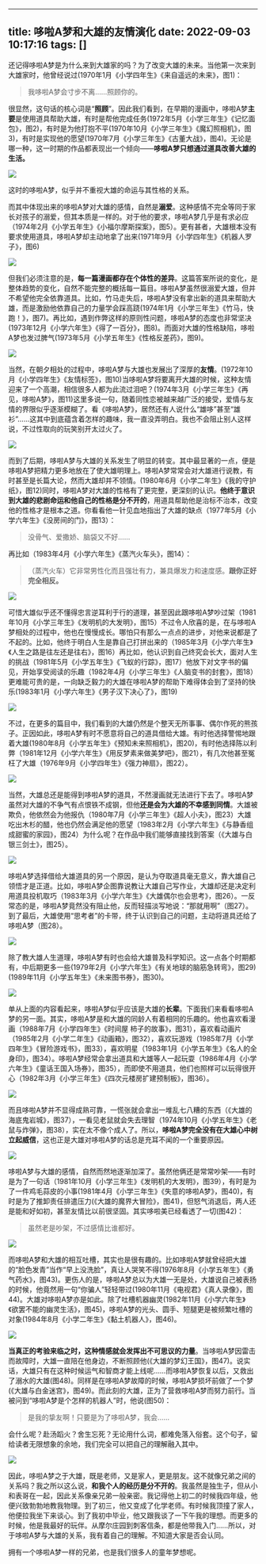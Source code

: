 
---
title: 哆啦A梦和大雄的友情演化
date: 2022-09-03 10:17:16
tags: []
---


还记得哆啦A梦是为什么来到大雄家的吗？为了改变大雄的未来。当他第一次来到大雄家时，他曾经说过(1970年1月《小学四年生》《来自遥远的未来》，图1)：

> 我哆啦A梦会寸步不离……照顾你的。

很显然，这句话的核心词是“**照顾**”。因此我们看到，在早期的漫画中，哆啦A梦**主要**是使用道具帮助大雄，有时是帮他完成任务(1972年5月《小学三年生》《记忆面包》，图2)，有时是为他打抱不平(1970年10月《小学三年生》《魔幻照相机》，图3)，有时是实现他的愿望(1970年7月《小学三年生》《古董大战》，图4)。无论是哪一种，这一时期的作品都表现出一个倾向——**哆啦A梦只想通过道具改善大雄的生活。**

![](https://pic1.zhimg.com/80/v2-ade93624aaebc250ee780ddf4747b3ce_1440w.jpg?source=c8b7c179)

这时的哆啦A梦，似乎并不重视大雄的命运与其性格的关系。

而其中体现出来的哆啦A梦对大雄的感情，自然是**溺爱**。这种感情不完全等同于家长对孩子的溺爱，但其本质是一样的。对于他的要求，哆啦A梦几乎是有求必应（1974年2月《小学五年生》《小福尔摩斯探案》，图5）。更有甚者，大雄根本没有要求使用道具，哆啦A梦却主动地拿了出来(1971年9月《小学四年生》《机器人罗子》，图6)

![](https://pic1.zhimg.com/80/v2-c6315e0a52891b745642d8bfc74c2ff5_1440w.jpg?source=c8b7c179)

但我们必须注意的是，**每一篇漫画都存在个体性的差异**。这篇答案所说的变化，是整体趋势的变化，自然不能完整的概括每一篇目。哆啦A梦虽然很溺爱大雄，但并不希望他完全依靠道具。比如，竹马走失后，哆啦A梦没有拿出新的道具来帮助大雄，而是激励他依靠自己的力量学会踩高跷(1974年1月《小学三年生》《竹马，快跑！》，图7)。再比如，遇到作弊这样的原则性问题，哆啦A梦的态度也非常坚决(1973年12月《小学六年生》《得了一百分》，图8)。而面对大雄的性格缺陷，哆啦A梦也发过脾气(1973年5月《小学五年生》《性格反差药》，图9)。

![](https://picx.zhimg.com/80/v2-3d820bb1ea7f28a1d537258f2ed09e49_1440w.jpg?source=c8b7c179)

当然，在朝夕相处的过程中，哆啦A梦与大雄也发展出了深厚的**友情**。(1972年10月《小学四年生》《友情标签》，图10)当哆啦A梦将要离开大雄的时候，这种友情迎来了一个高潮，相信很多人都为此流过泪吧？(1974年3月《小学三年生》《再见，哆啦A梦》，图11)这里多说一句，随着同性恋被越来越广泛的接受，爱情与友情的界限似乎逐渐模糊了。看《哆啦A梦》，居然还有人说什么“雄哆”甚至“雄衫”……这其中到底蕴含着怎样的趣味，我一直没弄明白。我也不会阻止别人这样说，不过性取向的玩笑别开太过火了。

![](https://pic1.zhimg.com/80/v2-9f220bd8b8a6fef73c07d844885117aa_1440w.jpg?source=c8b7c179)

而到了后期，哆啦A梦与大雄的关系发生了明显的转变。其中最显著的一点，便是哆啦A梦把精力更多地放在了使大雄明理上。哆啦A梦常常会对大雄进行说教，有时甚至是长篇大论，然而大雄却并不领情。(1980年6月《小学二年生》《我的守护纸》，图12)同时，哆啦A梦对大雄的性格有了更完整，更深刻的认识。**他终于意识到大雄的悲剧命运和他自己的性格是分不开的**，用道具帮助他是治标不治本，改变他的性格才是根本之道。你看看他一针见血地指出了大雄的缺点（1977年5月《小学六年生》《没房间的门》，图13）：

> 没骨气、爱撒娇、脑袋又不好……

再比如（1983年4月《小学六年生》《蒸汽火车头》，图14）：

> （蒸汽火车）它非常男性化而且强壮有力，兼具爆发力和速度感。**跟你正好完全相反。**

![](https://pic1.zhimg.com/80/v2-005ea1963378dfbdc61b2f58be4c2962_1440w.jpg?source=c8b7c179)

可惜大雄似乎还不懂得忠言逆耳利于行的道理，甚至因此跟哆啦A梦吵过架（1981年10月《小学三年生》《发明机的大发明》，图15）不过令人欣喜的是，在与哆啦A梦相处的过程中，他也在慢慢成长。哪怕只有那么一点点的进步，对他来说都是了不起的。比如，他终于明白人生是靠自己打拼出来的（1985年3月《小学六年生》《人生之路是往左还是往右》，图16）再比如，他认识到自己终究会长大，面对人生的挑战（1981年5月《小学五年生》《飞蚁的行踪》，图17）他放下对文字书的偏见，开始享受阅读的乐趣（1982年4月《小学三年生》《人脑变书的封套》，图18）更难能可贵的是，一向缺乏毅力的大雄在哆啦A梦的帮助下难得体会到了坚持的快乐(1983年1月《小学六年生》《男子汉下决心了》，图19)

![](https://pic1.zhimg.com/80/v2-f4e6bf78a554b35c53366e9db0af95c4_1440w.png?source=c8b7c179)

不过，在更多的篇目中，我们看到的大雄仍然是个整天无所事事、偶尔作死的熊孩子。正因如此，哆啦A梦有时不愿意将自己的道具借给大雄。有时他选择警惕地跟着大雄(1980年8月《小学五年生》《预知未来照相机》，图20)，有时他选择陈以利弊（1981年12月《小学六年生》《用反梦素来做美梦吧》，图21），有几次他甚至冤枉了大雄（1976年9月《小学四年生》《强力神扇》，图22）。

![](https://pic1.zhimg.com/80/v2-e5620d313b31662d1a7cca9ef30caefd_1440w.jpg?source=c8b7c179)

当然，大雄总还是能得到哆啦A梦的道具，不然漫画就无法进行下去了。哆啦A梦虽然对大雄的不争气有点恨铁不成钢，但他**还是会为大雄的不幸感到同情**。大雄被欺负，他依然会为他报仇（1980年7月《小学三年生》《超人小夫》，图23）大雄吃出木杉的醋，他也仍然会满足他的愿望（1983年2月《小学六年生》《与静香组成甜蜜的家园》，图24）为什么呢？在作品中我们能够直接找到答案（《大雄与白银三剑士》，图25）。

![](https://pica.zhimg.com/80/v2-d1a07e841be1dc5e1374abed18e58e71_1440w.jpg?source=c8b7c179)

哆啦A梦选择借给大雄道具的另一个原因，是认为夺取道具毫无意义，靠大雄自己领悟才是正道。比如，哆啦A梦企图靠说教让大雄自己写作业，大雄却还是决定利用道具投机取巧（1983年3月《小学六年生》《大雄偶尔也会思考》，图26）。一反常态的是，哆啦A梦竟然没有阻止他，反而轻描淡写地说：“那就用啊”（图27）。到了最后，大雄使用“思考者”的卡带，终于认识到自己的问题，主动将道具还给了哆啦A梦（图28）。

![](https://picx.zhimg.com/80/v2-af7f2ff7d5e2bf4bc8aabb0f1e97134b_1440w.jpg?source=c8b7c179)

除了教大雄人生道理，哆啦A梦有时也会给大雄普及科学知识。这一点各个时期都有，中后期更多一些(1979年2月《小学六年生》《有关地球的脑筋急转弯》，图29)(1989年11月《小学五年生》《未来图书券》，图30)。

![](https://pic1.zhimg.com/80/v2-01d08f92d625030ad630c08d6a5c2992_1440w.jpg?source=c8b7c179)

单从上面的内容看起来，哆啦A梦似乎应该是大雄的**长辈**。下面我们来看看哆啦A梦的另一面。其实，哆啦A梦是和大雄的同龄人有着相同的乐趣的。他也喜欢看漫画（1988年7月《小学四年生》《时间屋 柿子的故事》，图31），喜欢看动画片（1985年2月《小学二年生》《动画箱》，图32），喜欢玩游戏（1985年7月《小学四年生》《冒险游戏书》，图33），喜欢明星（1983年1月《小学五年生》《名人的全身印》，图34）。哆啦A梦经常会拿出道具和大雄等人一起玩耍（1986年4月《小学六年生》《童话王国入场券》，图35），而即使不用道具，他们也照样可以玩得很开心（1982年3月《小学三年生》《四次元楼房扩建预制板》，图36）。

![](https://pica.zhimg.com/80/v2-70a127dca69a12eb5edf60e0b2ed9bda_1440w.jpg?source=c8b7c179)

而且哆啦A梦并不显得成熟可靠，一慌张就会拿出一堆乱七八糟的东西（《大雄的海底鬼岩城》，图37），一看见老鼠就会失去理智（1974年10月《小学五年生》《老鼠与炸弹》，图38），实在太不像个成人了。所以，**哆啦A梦完全没有在大雄心中树立起威信**，这也正是大雄对哆啦A梦的话总是充耳不闻的一个重要原因。

![](https://pic1.zhimg.com/80/v2-4f018c2af8989eab4eeced4fcd7c705b_1440w.jpg?source=c8b7c179)

哆啦A梦与大雄的感情，自然而然地逐渐加深了。虽然他俩还是常常吵架——有时是为了一句话（1981年10月《小学三年生》《发明机的大发明》，图39），有时是为了一件鸡毛蒜皮的小事(1981年4月《小学三年生》《失意的哆啦A梦》，图40)，有时是为了推卸责任排遣压力(《大雄的魔界大冒险》，图41)，但怒气消退后，两人还是能和好如初，甚至友情比以前很坚固。其实哆啦美已经看透了一切(图42)：

> 虽然老是吵架，不过感情比谁都好。

![](https://picx.zhimg.com/80/v2-cf37f9bd128d981d758e64ad2e417889_1440w.jpg?source=c8b7c179)

而哆啦A梦和大雄的相互吐槽，其实也是很有趣的。比如哆啦A梦就曾经把大雄的“脸色发青”当作“早上没洗脸”，真让人哭笑不得(1976年8月《小学五年生》《勇气药水》，图43)。更伤人的是，哆啦A梦总以为大雄一无是处，大雄说自己被表扬的时候，他竟然用一句“你骗人”轻轻带过(1980年11月《电视君》《真人录像》，图44)。大雄对哆啦A梦亦是如此。除了吐槽机器幽灵(1982年11月《小学六年生》《欲罢不能的幽灵生活》，图45)，哆啦A梦的光头、圆手、短腿更是被频繁吐槽的对象(1984年8月《小学二年生》《黏土机器人》，图46)。

![](https://picx.zhimg.com/80/v2-5cdb2de1d8cea64f6a0347afb49ab331_1440w.jpg?source=c8b7c179)

**当真正的考验来临之时，这种情感就会发挥出不可思议的力量**。当哆啦A梦因雷击而故障时，大雄一直陪在他身边，不断照顾他(《大雄的梦幻王国》，图47)。说实话，大雄只有在这种时候运气和智商才能上线呢……而哆啦A梦恢复以后，又救出了溺水的大雄(图48)。同样是在哆啦A梦故障的时候，哆啦A梦损坏前做了一个梦(《大雄与白金迷宫》，图49)。而此刻的大雄，正为了营救哆啦A梦而努力前行。当被问到“哆啦A梦是个怎样的机器人”时，他说(图50)：

> 是我的挚友啊！只要是为了哆啦A梦，我会……

会什么呢？赴汤蹈火？舍生忘死？无论用什么词，都难免落入俗套。这个句子，留给读者无限想象的余地，我们完全可以把自己的理解融入其中。

![](https://pic1.zhimg.com/80/v2-e38cd71c53fdefdd17fe51ddb102fc39_1440w.jpg?source=c8b7c179)

因此，哆啦A梦之于大雄，既是老师，又是家人，更是朋友。这不就像兄弟之间的关系吗？我之所以这么说，**和我个人的经历是分不开的**。我虽然是独生子，但从小和表哥在一起，因此关系像亲兄弟一般亲密。我记得他上初二的时候我四年级，他便兴致勃勃地教我物理。到了初三，他又变成了化学老师。有时候我顶撞了家人，他便拉我坐下来谈心。到了我初中毕业，他又跟我谈了一下午我的理想。而更多的时候，他是我最好的玩伴。从摩尔庄园到刺客信条，都是他带我入门……所以，对于哆啦A梦与大雄的关系，我有着自己的理解。不知道大家是否会认同。

拥有一个哆啦A梦一样的兄弟，也是我们很多人的童年梦想呢。